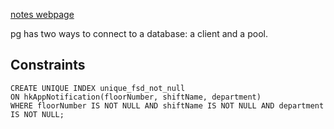 [notes webpage](https://sql.holt.courses/lessons/data/nodejs-and-postgresql)

pg has two ways to connect to a database: a client and a pool.

## Constraints
```mysql
CREATE UNIQUE INDEX unique_fsd_not_null
ON hkAppNotification(floorNumber, shiftName, department)
WHERE floorNumber IS NOT NULL AND shiftName IS NOT NULL AND department IS NOT NULL;

```
